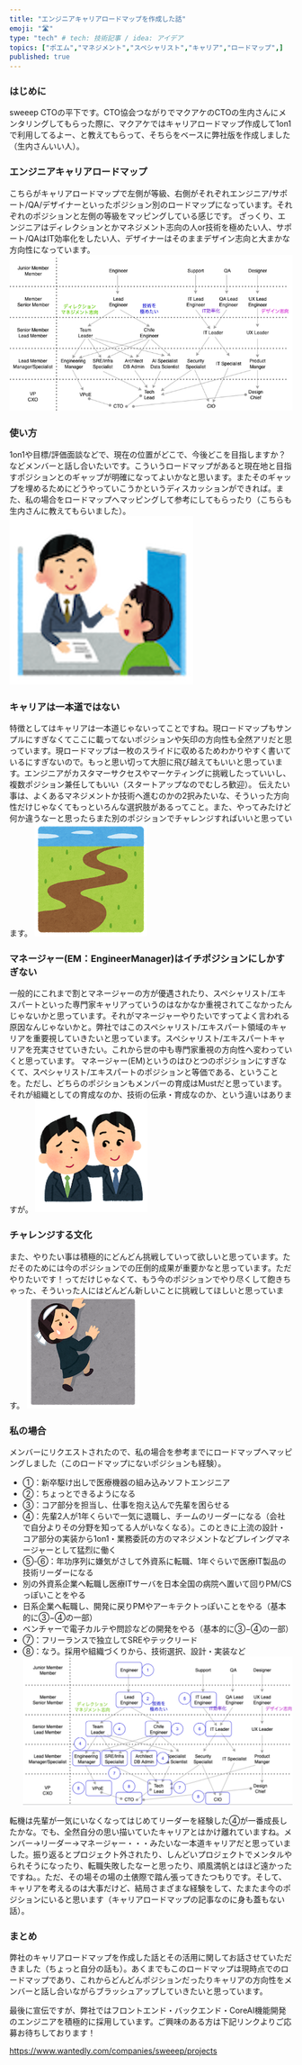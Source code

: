 ```yaml
---
title: "エンジニアキャリアロードマップを作成した話"
emoji: "🛣️"
type: "tech" # tech: 技術記事 / idea: アイデア
topics: ["ポエム","マネジメント","スペシャリスト","キャリア","ロードマップ",]
published: true
---
```


### はじめに
sweeep CTOの平下です。CTO協会つながりでマクアケのCTOの生内さんにメンタリングしてもらった際に、マクアケではキャリアロードマップ作成して1on1で利用してるよー、と教えてもらって、そちらをベースに弊社版を作成しました（生内さんいい人）。

### エンジニアキャリアロードマップ
こちらがキャリアロードマップで左側が等級、右側がそれぞれエンジニア/サポート/QA/デザイナーといったポジション別のロードマップになっています。それぞれのポジションと左側の等級をマッピングしている感じです。
ざっくり、エンジニアはディレクションとかマネジメント志向の人or技術を極めたい人、サポート/QAはIT効率化をしたい人、デザイナーはそのままデザイン志向と大まかな方向性になっています。
![](/images/472c698b00dead/Career.drawio.png)

### 使い方
1on1や目標/評価面談などで、現在の位置がどこで、今後どこを目指しますか？などメンバーと話し合いたいです。こういうロードマップがあると現在地と目指すポジションとのギャップが明確になってよいかなと思います。またそのギャップを埋めるためにどうやっていこうかというディスカッションができれば。また、私の場合をロードマップへマッピングして参考にしてもらったり（こちらも生内さんに教えてもらいました）。
![](/images/472c698b00dead/mendan.png)

### キャリアは一本道ではない
特徴としてはキャリアは一本道じゃないってことですね。現ロードマップもサンプルにすぎなくてここに載ってないポジションや矢印の方向性も全然アリだと思っています。現ロードマップは一枚のスライドに収めるためわかりやすく書いているにすぎないので。もっと思い切って大胆に飛び越えてもいいと思っています。エンジニアがカスタマーサクセスやマーケティングに挑戦したっていいし、複数ポジション兼任してもいい（スタートアップなのでむしろ歓迎）。
伝えたい事は、よくあるマネジメントか技術へ進むのかの2択みたいな、そういった方向性だけじゃなくてもっといろんな選択肢があるってこと。また、やってみたけど何か違うなーと思ったらまた別のポジションでチャレンジすればいいと思っています。
![](/images/472c698b00dead/magari_michi.png)

### マネージャー(EM：EngineerManager)はイチポジションにしかすぎない
一般的にこれまで割とマネージャーの方が優遇されたり、スペシャリスト/エキスパートといった専門家キャリアっていうのはなかなか重視されてこなかったんじゃないかと思っています。それがマネージャーやりたいですってよく言われる原因なんじゃないかと。弊社ではこのスペシャリスト/エキスパート領域のキャリアを重要視していきたいと思っています。スペシャリスト/エキスパートキャリアを充実させていきたい。これから世の中も専門家重視の方向性へ変わっていくと思っています。
マネージャー(EM)というのはひとつのポジションにすぎなくて、スペシャリスト/エキスパートのポジションと等価である、ということを。ただし、どちらのポジションもメンバーの育成はMustだと思っています。それが組織としての育成なのか、技術の伝承・育成なのか、という違いはありますが。
![](/images/472c698b00dead/friends_hagemasu_businessman.png)

### チャレンジする文化
また、やりたい事は積極的にどんどん挑戦していって欲しいと思っています。ただそのためには今のポジションでの圧倒的成果が重要かなと思っています。ただやりたいです！ってだけじゃなくて、もう今のポジションでやり尽くして飽きちゃった、そういった人にはどんどん新しいことに挑戦してほしいと思っています。
![](/images/472c698b00dead/kabe_norikoeru_challenge_woman.png)

### 私の場合
メンバーにリクエストされたので、私の場合を参考までにロードマップへマッピングしました（このロードマップにないポジションも経験）。
* ①：新卒駆け出しで医療機器の組み込みソフトエンジニア
* ②：ちょっとできるようになる
* ③：コア部分を担当し、仕事を抱え込んで先輩を困らせる
* ④：先輩2人が1年くらいで一気に退職し、チームのリーダーになる（会社で自分よりその分野を知ってる人がいなくなる）。このときに上流の設計・コア部分の実装から1on1・業務委託の方のマネジメントなどプレイングマネージャーとして猛烈に働く
* ⑤-⑥：年功序列に嫌気がさして外資系に転職、1年ぐらいで医療IT製品の技術リーダーになる
* 別の外資系企業へ転職し医療ITサーバを日本全国の病院へ置いて回りPM/CSっぽいことをやる
* 日系企業へ転職し、開発に戻りPMやアーキテクトっぽいことをやる（基本的に③−④の一部）
* ベンチャーで電子カルテや問診などの開発をやる（基本的に③−④の一部）
* ⑦：フリーランスで独立してSREやテックリード
* ⑧：なう。採用や組織づくりから、技術選択、設計・実装など
![](/images/472c698b00dead/my-load.png)

転機は先輩が一気にいなくなってはじめてリーダーを経験した④が一番成長したかな。でも、全然自分の思い描いていたキャリアとはかけ離れていますね。メンバー→リーダー→マネージャー・・・みたいな一本道キャリアだと思っていました。振り返るとプロジェクト外されたり、しんどいプロジェクトでメンタルやられそうになったり、転職失敗したなーと思ったり、順風満帆とはほど遠かったですね。。ただ、その場その場の土俵際で踏ん張ってきたつもりです。そして、キャリアを考えるのは大事だけど、結局さまざまな経験をして、たまたま今のポジションにいると思います（キャリアロードマップの記事なのに身も蓋もない話）。

### まとめ
弊社のキャリアロードマップを作成した話とその活用に関してお話させていただきました（ちょっと自分の話も）。あくまでもこのロードマップは現時点でのロードマップであり、これからどんどんポジションだったりキャリアの方向性をメンバーと話し合いながらブラッシュアップしていきたいと思っています。

最後に宣伝ですが、弊社ではフロントエンド・バックエンド・CoreAI機能開発のエンジニアを積極的に採用しています。ご興味のある方は下記リンクよりご応募お待ちしております！

https://www.wantedly.com/companies/sweeep/projects

